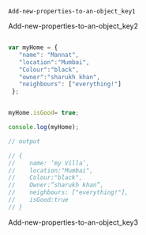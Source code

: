 ```ngMeta
Add-new-properties-to-an-object_key1
```

Add-new-properties-to-an-object_key2


```javascript

var myHome = {
   "name": "Mannat",
   "location":"Mumbai",
   "Colour":"black",
   "owner":"sharukh khan",
   "neighbours": ["everything!"]
 };


myHome.isGood= true;

console.log(myHome);

// output

// {
//    name: ‘my Villa’,
//    location:"Mumbai",
//    Colour:"black",
//    Owner:”sharukh khan”,
//    neighbours: ["everything!"],
//    isGood:true
// }

```
Add-new-properties-to-an-object_key3
